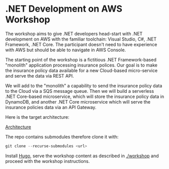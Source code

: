 # .NET Development on AWS Workshop

The workshop aims to give .NET developers head-start with .NET development on AWS with the familiar toolchain: Visual Studio, C#, .NET Framework, .NET Core. The participant doesn't need to have experience with AWS but should be able to navigate in AWS Console.

The starting point of the workshop is a fictitious .NET Framework-based "monolith" application processing insurance polices. Our goal is to make the insurance policy data available for a new Cloud-based micro-service and serve the data via REST API.

We will add to the "monolith" a capability to send the insurance policy data to the Cloud via a SQS message queue. Then we will build a serverless .NET Core-based microservice, which will store the insurance policy data in DynamoDB, and another .NET Core microservice which will serve the insurance policies data via an API Gateway.

Here is the target architecture:

[Architecture](architecture.png)

The repo contains submodules therefore clone it with:

```powershell
git clone --recurse-submodules <url>
```

Install [Hugo](http://gohugo.io), serve the workshop content as described in [./workshop](./workshop) and proceed with the workshop instructions.
